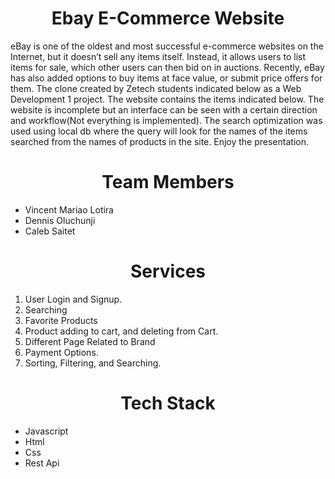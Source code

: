 <h1 align="center">  Ebay E-Commerce Website </h1>

eBay is one of the oldest and most successful e-commerce websites on the Internet, but it doesn’t sell any items itself. Instead, it allows users to list items for sale, which other users can then bid on in auctions. Recently, eBay has also added options to buy items at face value, or submit price offers for them. The clone created by Zetech students indicated below as a Web Development 1 project. The website contains the items indicated below. The website is incomplete but an interface can be seen with a certain direction and workflow(Not everything is implemented). The search optimization was used using local db where the query will look for the names of the items searched from the names of products in the site. Enjoy the presentation. 

<h1 align="center"> Team Members </h1>

<ul>
 <li>Vincent Mariao Lotira</li>
  <li>Dennis Oluchunji </li>
  <li>Caleb Saitet</li>
 </ul>

<h1 align="center"> Services </h1>

 
<ol>
 <li> User Login and Signup. </li>
  <li> Searching </li>
  <li> Favorite Products </li>
  <li> Product adding to cart, and deleting from Cart. </li>
  <li> Different Page Related to Brand</li>
  <li> Payment Options. </li>
 <li> Sorting, Filtering, and Searching. </li>
 </ol>
 
 
 
<h1 align="center"> Tech Stack️ </h1>
<ul>
 <li>Javascript </li>
  <li>Html </li>
  <li>Css </li>
 <li>Rest Api </li>
 </ul>
